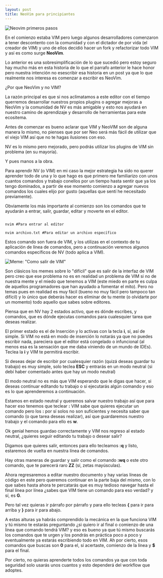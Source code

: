 ```yaml
---
layout: post
title: NeoVim para principiantes
---
```


![Neovim primeros pasos](https://youtu.be/KDqxGuULOyQ)

En el comienzo estaba VIM pero luego algunos desarrolladores comenzaron a tener descontento con la comunidad y con el dictador de por vida (el creador de VIM) y uno de ellos decidió hacer un fork y refactorizar todo VIM y así es como surge **NeoVim**.

Lo anterior es una sobresimplificación de lo que sucedió pero estoy seguro hay mucho más en esta historia de lo que el parrafo anterior le hace honor pero nuestra intención no esescribir esa historia en un post ya que lo que realmente nos interesa es comenzar a escribir es NeoVim.

¿Por que NeoVim y no VIM? 

La razón principal es que si nos aclimatamos a este editor con el tiempo querremos desarrollar nuestros propios plugins o agregar mejoras a NeoVim y la comunidad de NV es más amigable y esto nos ayudará en nuestro camino de aprendizaje y desarrollo de herramientas para este ecositema.

Antes de comenzar es bueno aclarar que VIM y NeoVIM son de alguna manera lo mismo, no pienses que por ser Neo será más fácil de utilizar que el viejo VIM así que no te hagas ilusiones con eso.

NV es lo mismo pero mejorado, pero podrás utilizar los plugins de VIM sin problema (en su mayoría). 

Y pues manos a la obra.

Para aprendir NV (o VIM) en mi caso la mejor estrategia ha sido no querer aprender todo de una y lo que hago es que primero me familiarizo con unos cuantos comandos y trabajo conellos por un tiempo hasta sentir que ya los tengo dominados, a partir de ese momento comienzo a agregar nuevos comandos los cuales elijo por gusto (aquellas que sentí he necesitado previamente).

Obviamente los más importante al comienzo son los comandos que te ayudarán a entrar, salir, guardar, editar y moverte en el editor.

```{bash}

nvim #Para entrar al editor

nvim archivo.txt #Para editar un archivo específico

```

Estos comando son fuera de VIM, y los utilizas en el contexto de tu aplicación de línea de comandos, pero a continuación veremos algunos comandos específicos de NV (todo aplica a VIM).

![Meme: "Como salir de VIM"](https://pics.onsizzle.com/just-memorize-these-fourteen-contextually-dependant-instructions-exiting-vim-eventually-3125824.png)

Son clásicos los memes sobre lo "difícil" que es salir de la interfaz de VIM pero creo que ese problema no es en realidad un problema de VIM si no de nuestra mente y el miedo que tenemos a VIM (este miedo en parte es culpa de aquellos programadores que han ayudado a fomentar el mito). Pero no temas pues en realidad es muy fácil (bueno no muy fácil pero tampoco tan difícil) y lo único que deberás hacer es eliminar de tu mente (o olvidarte por un momento) todo aquello que sabes sobre editores.

Piensa que en NV hay 2 estados activo, que es dónde escribes, y comandos, que es dónde ejecutas comandos para cualesquier tarea que deseas realizar.

El primer estado es el de Inserción y lo activas con la tecla **i**, sí, así  de simple. Si VIM no está en modo de inserción lo notarás ya que no puedes escribir nada, pareciera que el editor está congelado o infuncional (al menos esa es la sensación que me daba viniendo de un mundo de IDEs). Teclea la **i** y VIM te permitirá escribir.

Si deseas dejar de escribir por cualesquier razón (quizá deseas guardar tu trabajo) es muy simple, solo teclea **ESC** y entrarás en un modo neutral (si debí haber comentado antes que hay un modo neutral) 

El modo neutral no es más que VIM esperando que le digas que hacer, si deseas continuar editando tu trabajo o si ejecutarás algún comando y eso es lo que aprenderemos a continuación.

Estamos en estado neutral y queremos salvar nuestro trabajo así que para hacer eso tenemos que teclear **:** VIM sabe que quieres ejecutar un comando pero los **:** por sí solos no son suficientes y necesita saber que comando (o que tarea deseas realizar), así que guardaremos nuestro trabajo y el comando para ello es **w**.

Ok genial hemos guardao correctamente y VIM nos regreso al estado neutral, ¿quieres seguir editando tu trabajo o desear salir?

Digamos que quieres salir, entonces para ello tecleamos **:q** y listo, estaremos de vuelta en nuestra línea de comandos.

Hay otras maneras de guardar y salir como el comando **:wq** o este otro comando, que te parecerá raro **ZZ** (sí, zetas mayúsculas).

Ahora regresaremos a editar nuestro documento y hay varias líneas de código en este pero queremos continuar en la parte baja del mismo, con lo que sabes hasta ahora te percatarás que es muy tedioso navegar hasta el final línea por línea ¿sabes que VIM tiene un comando para eso verdad? y sí, es **G**.

Pero tal vez quieras ir párrafo por párrafo y para ello tecleas **{** para ir para arriba y **}** para ir para abajo.

A estas alturas ya habrás comprendido la mecánica en la que funciona VIM y tú mismo te estarás preguntando ¿si quiero ir al final o comienzo de una línea que comando tendrá VIM? y eso es bueno ya que tú mismo buscarás los comandos que te urgen y los pondrás en práctica poco a poco y eventualmente ya estarás escribiendo todo en VIM. Ah por cierto, esos comandos que buscas son **0** para el, sí acertaste, comienzo de la línea y **$** para el final.

Por cierto, no quieras aprenderte todos los comandos ya que con toda seguridad solo usarás unos cuantos y esto dependerá del workflow que adoptes.


